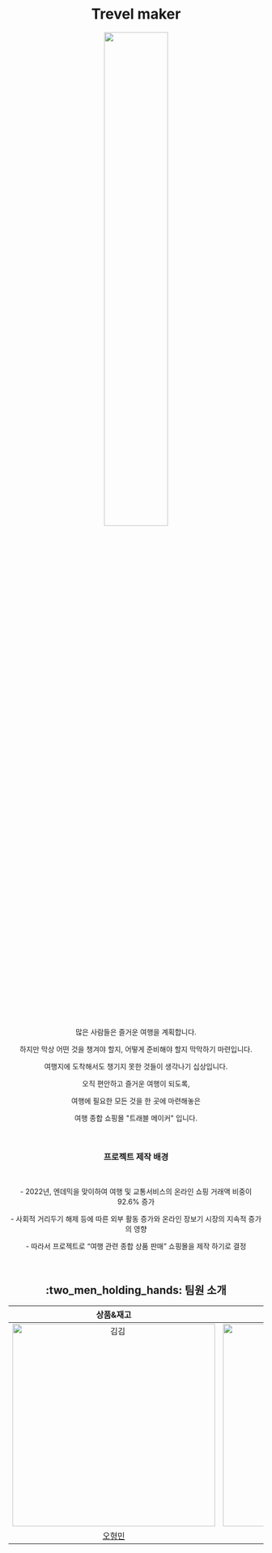 <h1 align="center">Trevel maker</h1>
<p align="center"><img align="center" width=50% height=50% src="https://github.com/HEXKEY-project/travelmaker/assets/85326632/9112fdff-c838-4028-9df7-d531d579918d"> </p>

<p align="center">많은 사람들은 즐거운 여행을 계획합니다. </p>

<p align="center">하지만 막상 어떤 것을 챙겨야 할지, 어떻게 준비해야 할지 막막하기 마련입니다. </p>

<p align="center">여행지에 도착해서도 챙기지 못한 것들이 생각나기 십상입니다. </p>

<p align="center">오직 편안하고 즐거운 여행이 되도록,  </p>

<p align="center">여행에 필요한 모든 것을 한 곳에 마련해놓은 </p> 

<p align="center">여행 종합 쇼핑몰  "트래블 메이커" 입니다. </p>
<br>

<h3 align="center"> 프로젝트 제작 배경</h3>

<br>
<p align="center">- 2022년, 엔데믹을 맞이하여 여행 및 교통서비스의 온라인 쇼핑 거래액 비중이 92.6% 증가</p>
<p align="center">- 사회적 거리두기 해제 등에 따른 외부 활동 증가와 온라인 장보기 시장의 지속적 증가의 영향</p>
<p align="center">- 따라서 프로젝트로 “여행 관련 종합 상품 판매” 쇼핑몰을 제작 하기로 결정</p>

<br>
<h2 align="center">  :two_men_holding_hands: 팀원 소개</h2>



|                                         상품&재고                                          |                                         장바구니&결제                                           |                                        로그인&회원가입                                           |                                         회원관리&배송관리                                          |                                       공지사항                                        |                                        메인화면&리뷰                                          |       
| :--------------------------------------------------------------------------------------: | :--------------------------------------------------------------------------------------: | :--------------------------------------------------------------------------------------: | :-------------------------------------------------------------------------------------: | :-----------------------------------------------------------------------------------: | :-------------------------------------------------------------------------------------: | 
| <img src="https://avatars.githubusercontent.com/u/138549251?v=4" width=400px alt="김김"/> | <img src="https://avatars.githubusercontent.com/u/56033755?v=4" width=400px alt="바다"/> | <img src="https://avatars.githubusercontent.com/u/58401309?v=4" width=400px alt="삭정"/> | <img src="https://avatars.githubusercontent.com/u/43775108?v=4" width=400px alt="샐리"> | <img src="https://avatars.githubusercontent.com/u/45230497?v=4" width=400px alt="썬"> | <img src="https://avatars.githubusercontent.com/u/61097373?v=4" width=400px alt="유조"> |
|                       [오형민](https://github.com/hyungmino)                              |                            [김용민](https://github.com/kingnongmeel)                          |                            [황주희](https://github.com/ctmeou)                          |                          [정민교](https://github.com/alsry2325)                           |                         [김지상](https://github.com/kzeesang)                         |                            [김미경](https://github.com/kim-mi-kyoung)                            |                 


